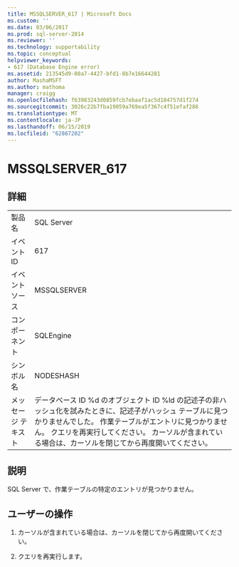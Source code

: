 ```yaml
---
title: MSSQLSERVER_617 | Microsoft Docs
ms.custom: ''
ms.date: 03/06/2017
ms.prod: sql-server-2014
ms.reviewer: ''
ms.technology: supportability
ms.topic: conceptual
helpviewer_keywords:
- 617 (Database Engine error)
ms.assetid: 213545d9-08a7-4427-bfd1-8b7e16644281
author: MashaMSFT
ms.author: mathoma
manager: craigg
ms.openlocfilehash: f63983243d0859fcb7ebaaf1ac5d184757d1f274
ms.sourcegitcommit: 3026c22b7fba19059a769ea5f367c4f51efaf286
ms.translationtype: MT
ms.contentlocale: ja-JP
ms.lasthandoff: 06/15/2019
ms.locfileid: "62867202"
---
```

# <a name="mssqlserver617"></a>MSSQLSERVER_617
    
## <a name="details"></a>詳細  
  
|||  
|-|-|  
|製品名|SQL Server|  
|イベント ID|617|  
|イベント ソース|MSSQLSERVER|  
|コンポーネント|SQLEngine|  
|シンボル名|NODESHASH|  
|メッセージ テキスト|データベース ID %d のオブジェクト ID %ld の記述子の非ハッシュ化を試みたときに、記述子がハッシュ テーブルに見つかりませんでした。 作業テーブルがエントリに見つかりません。 クエリを再実行してください。 カーソルが含まれている場合は、カーソルを閉じてから再度開いてください。|  
  
## <a name="explanation"></a>説明  
 SQL Server で、作業テーブルの特定のエントリが見つかりません。  
  
## <a name="user-action"></a>ユーザーの操作  
  
1.  カーソルが含まれている場合は、カーソルを閉じてから再度開いてください。  
  
2.  クエリを再実行します。  
  
  
